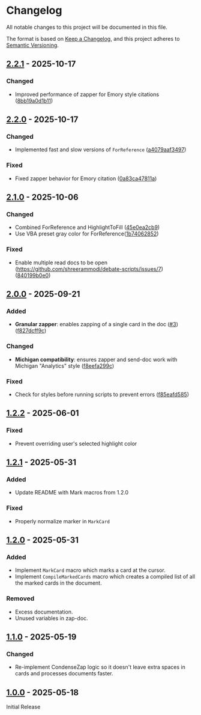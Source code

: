 # Changelog

All notable changes to this project will be documented in this file.

The format is based on [Keep a Changelog](https://keepachangelog.com/en/1.1.0/),
and this project adheres to
[Semantic Versioning](https://semver.org/spec/v2.0.0.html).

## [2.2.1] - 2025-10-17

### Changed

- Improved performance of zapper for Emory style citations
  ([8bb19a0d1b11](https://github.com/shreerammodi/debate-scripts/commit/8bb19a0d1b11))

## [2.2.0] - 2025-10-17

### Changed

- Implemented fast and slow versions of `ForReference`
  ([a4079aaf3497](https://github.com/shreerammodi/debate-scripts/commit/a4079aaf3497))

### Fixed

- Fixed zapper behavior for Emory citation
  ([0a83ca47811a](https://github.com/shreerammodi/debate-scripts/commit/0a83ca47811a))

## [2.1.0] - 2025-10-06

### Changed

- Combined ForReference and HighlightToFill
  ([45e0ea2cb9](https://github.com/shreerammodi/debate-scripts/commit/45e0ea2cb9))
- Use VBA preset gray color for
  ForReference([1b74062852](https://github.com/shreerammodi/debate-scripts/commit/1b74062852))

### Fixed

- Enable multiple read docs to be open
  (https://github.com/shreerammodi/debate-scripts/issues/7)
  ([840199b0e0](https://github.com/shreerammodi/debate-scripts/commit/840199b0e0))

## [2.0.0] - 2025-09-21

### Added

- **Granular zapper**: enables zapping of a single card in the doc
  ([#3](https://github.com/shreerammodi/debate-scripts/issues/3))
  ([f827dcff9c](https://github.com/shreerammodi/debate-scripts/commit/f827dcff9cc50b0f6ab06858485e03d673cf39bc))

### Changed

- **Michigan compatibility**: ensures zapper and send-doc work with Michigan
  "Analytics" style
  ([f8eefa299c](https://github.com/shreerammodi/debate-scripts/commit/f8eefa299c565d239ca17550e87440484509305b))

### Fixed

- Check for styles before running scripts to prevent errors
  ([f85eafd585](https://github.com/shreerammodi/debate-scripts/commit/f85eafd5854c49d1e653d9112386ade5f3f1a5fb))

## [1.2.2] - 2025-06-01

### Fixed

- Prevent overriding user's selected highlight color

## [1.2.1] - 2025-05-31

### Added

- Update README with Mark macros from 1.2.0

### Fixed

- Properly normalize marker in `MarkCard`

## [1.2.0] - 2025-05-31

### Added

- Implement `MarkCard` macro which marks a card at the cursor.
- Implement `CompileMarkedCards` macro which creates a compiled list of all the
  marked cards in the document.

### Removed

- Excess documentation.
- Unused variables in zap-doc.

## [1.1.0] - 2025-05-19

### Changed

- Re-implement CondenseZap logic so it doesn't leave extra spaces in cards and
  processes documents faster.

## [1.0.0] - 2025-05-18

Initial Release

[2.2.1]: https://github.com/shreerammodi/debate-scripts/compare/v2.2.0...v2.2.1
[2.2.0]: https://github.com/shreerammodi/debate-scripts/compare/v2.1.0...v2.2.0
[2.1.0]: https://github.com/shreerammodi/debate-scripts/compare/v2.0.0...v2.1.0
[2.0.0]: https://github.com/shreerammodi/debate-scripts/compare/v1.2.2...v2.0.0
[1.2.2]: https://github.com/shreerammodi/debate-scripts/compare/v1.2.1...v1.2.2
[1.2.1]: https://github.com/shreerammodi/debate-scripts/compare/v1.2.0...v1.2.1
[1.2.0]: https://github.com/shreerammodi/debate-scripts/compare/v1.1.0...v1.2.0
[1.1.0]: https://github.com/shreerammodi/debate-scripts/compare/v1.0.0...v1.1.0
[1.0.0]: https://github.com/shreerammodi/debate-scripts/releases/tag/v1.0.0
